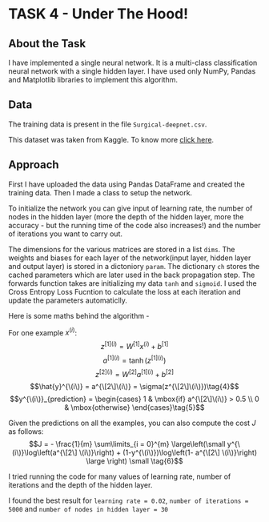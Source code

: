 # TASK 4 - Under The Hood!

## About the Task
I have implemented a single neural network. It is a multi-class classification neural network with a single hidden layer. I have used only NumPy, Pandas and Matplotlib libraries to implement this algorithm.

## Data
The training data is present in the file `Surgical-deepnet.csv`.

This dataset was taken from Kaggle. To know more [click here](https://www.causeweb.org/tshs/datasets/Surgery%20Timing%20Data%20Dictionary.pdf).

## Approach
First I have uploaded the data using Pandas DataFrame and created the training data. Then I made a class to setup the network.

To initialize the network you can give input of learning rate, the number of nodes in the hidden layer (more the depth of the hidden layer, more the accuracy - but the running time of the code also increases!) and the number of iterations you want to carry out.

The dimensions for the various matrices are stored in a list `dims`. The weights and biases for each layer of the network(input layer, hidden layer and output layer) is stored in a dictoniory `param`. The dictionary `ch` stores the cached parameters which are later used in the back propagation step. The forwards function takes are initializing my data `tanh` and `sigmoid`. I used the Cross Entropy Loss Fucntion to calculate the loss at each iteration and update the parameters automaticlly.

Here is some maths behind the algorithm - 

For one example $x^{(i)}$:
$$z^{[1] (i)} =  W^{[1]} x^{(i)} + b^{[1]}\tag{1}$$ 
$$a^{[1] (i)} = \tanh(z^{[1] (i)})\tag{2}$$
$$z^{[2] (i)} = W^{[2]} a^{[1] (i)} + b^{[2]}\tag{3}$$
$$\hat{y}^{\(i\)} = a^{\[2\]\(i\)} = \sigma(z^{\[2\]\(i\)})\tag{4}$$
$$y^{\(i\)}_{prediction} = \begin{cases} 1 & \mbox{if} a^{\[2\]\(i\)} > 0.5 \\ 0 & \mbox{otherwise} \end{cases}\tag{5}$$

Given the predictions on all the examples, you can also compute the cost $J$ as follows: 
$$J = - \frac{1}{m} \sum\limits_{i = 0}^{m} \large\left(\small y^{\(i\)}\log\left(a^{\[2\] \(i\)}\right) + (1-y^{\(i\)})\log\left(1- a^{\[2\] \(i\)}\right)  \large  \right) \small \tag{6}$$

I tried running the code for many values of learning rate, number of iterations and the depth of the hidden layer.

I found the best result for `learning rate = 0.02`, `number of iterations = 5000` and `number of nodes in hidden layer = 30`
